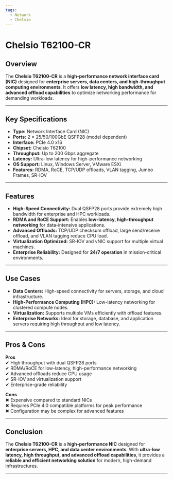 ```yaml
---
tags:
  - Network
  - Chelsio
---
```


# Chelsio T62100-CR

## Overview
The **Chelsio T62100-CR** is a **high-performance network interface card (NIC)** designed for **enterprise servers, data centers, and high-throughput computing environments**. It offers **low latency, high bandwidth, and advanced offload capabilities** to optimize networking performance for demanding workloads.

---

## Key Specifications

- **Type:** Network Interface Card (NIC)  
- **Ports:** 2 × 25/50/100GbE QSFP28 (model dependent)  
- **Interface:** PCIe 4.0 x16  
- **Chipset:** Chelsio T62100  
- **Throughput:** Up to 200 Gbps aggregate  
- **Latency:** Ultra-low latency for high-performance networking  
- **OS Support:** Linux, Windows Server, VMware ESXi  
- **Features:** RDMA, RoCE, TCP/UDP offloads, VLAN tagging, Jumbo Frames, SR-IOV  

---

## Features

- **High-Speed Connectivity:** Dual QSFP28 ports provide extremely high bandwidth for enterprise and HPC workloads.  
- **RDMA and RoCE Support:** Enables **low-latency, high-throughput networking** for data-intensive applications.  
- **Advanced Offloads:** TCP/UDP checksum offload, large send/receive offload, and VLAN tagging reduce CPU load.  
- **Virtualization Optimized:** SR-IOV and vNIC support for multiple virtual machines.  
- **Enterprise Reliability:** Designed for **24/7 operation** in mission-critical environments.  

---

## Use Cases

- **Data Centers:** High-speed connectivity for servers, storage, and cloud infrastructure.  
- **High-Performance Computing (HPC):** Low-latency networking for clustered compute nodes.  
- **Virtualization:** Supports multiple VMs efficiently with offload features.  
- **Enterprise Networks:** Ideal for storage, database, and application servers requiring high throughput and low latency.  

---

## Pros & Cons

**Pros**  
✔ High throughput with dual QSFP28 ports  
✔ RDMA/RoCE for low-latency, high-performance networking  
✔ Advanced offloads reduce CPU usage  
✔ SR-IOV and virtualization support  
✔ Enterprise-grade reliability  

**Cons**  
✖ Expensive compared to standard NICs  
✖ Requires PCIe 4.0 compatible platforms for peak performance  
✖ Configuration may be complex for advanced features  

---

## Conclusion

The **Chelsio T62100-CR** is a **high-performance NIC** designed for **enterprise servers, HPC, and data center environments**. With **ultra-low latency, high throughput, and advanced offload capabilities**, it provides a **reliable and efficient networking solution** for modern, high-demand infrastructures.  

---
